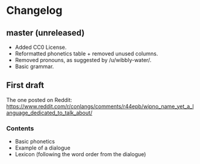 # Changelog

## master (unreleased)

* Added CC0 License.
* Reformatted phonetics table + removed unused columns.
* Removed pronouns, as suggested by /u/wibbly-water/.
* Basic grammar.

## First draft

The one posted on Reddit: <https://www.reddit.com/r/conlangs/comments/r44epb/wipno_name_yet_a_language_dedicated_to_talk_about/>

### Contents

* Basic phonetics
* Example of a dialogue
* Lexicon (following the word order from the dialogue)
